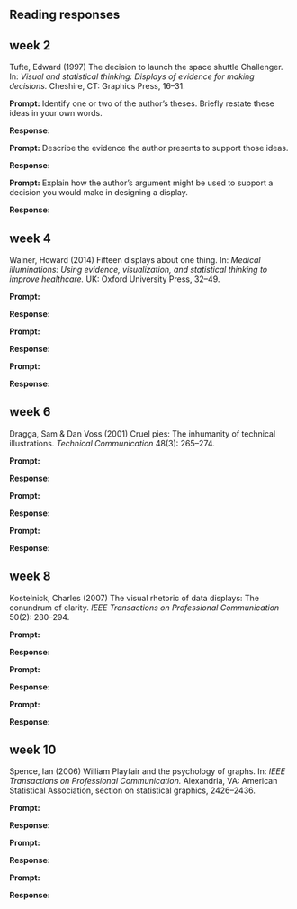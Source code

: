 
## Reading responses

## week 2

Tufte, Edward (1997) The decision to launch the space shuttle
Challenger. In: *Visual and statistical thinking: Displays of evidence
for making decisions.* Cheshire, CT: Graphics Press, 16–31.

**Prompt:** Identify one or two of the author’s theses. Briefly restate
these ideas in your own words.

**Response:**

**Prompt:** Describe the evidence the author presents to support those
ideas.

**Response:**

**Prompt:** Explain how the author’s argument might be used to support a
decision you would make in designing a display.

**Response:**

## week 4

Wainer, Howard (2014) Fifteen displays about one thing. In: *Medical
illuminations: Using evidence, visualization, and statistical thinking
to improve healthcare.* UK: Oxford University Press, 32–49.

**Prompt:**

**Response:**

**Prompt:**

**Response:**

**Prompt:**

**Response:**

## week 6

Dragga, Sam & Dan Voss (2001) Cruel pies: The inhumanity of technical
illustrations. *Technical Communication* 48(3): 265–274.

**Prompt:**

**Response:**

**Prompt:**

**Response:**

**Prompt:**

**Response:**

## week 8

Kostelnick, Charles (2007) The visual rhetoric of data displays: The
conundrum of clarity. *IEEE Transactions on Professional Communication*
50(2): 280–294.

**Prompt:**

**Response:**

**Prompt:**

**Response:**

**Prompt:**

**Response:**

## week 10

Spence, Ian (2006) William Playfair and the psychology of graphs. In:
*IEEE Transactions on Professional Communication.* Alexandria, VA:
American Statistical Association, section on statistical graphics,
2426–2436.

**Prompt:**

**Response:**

**Prompt:**

**Response:**

**Prompt:**

**Response:**
